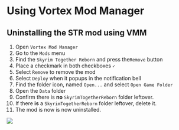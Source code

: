 # Using Vortex Mod Manager

## Uninstalling the STR mod using VMM

1. Open `Vortex Mod Manager`
2. Go to the `Mods` menu
3. Find the `Skyrim Together Reborn` and press the`Remove` button
4. Place a checkmark in both checkboxes `✓`
5. Select `Remove` to remove the mod
6. Select `Deploy` when it popups in the notification bell
7. Find the folder icon, named `Open...` and select `Open Game Folder`
8. Open the `Data` folder
9. Confirm there is **no** `SkyrimTogetherReborn` folder leftover.
10. If there **is** a `SkyrimTogetherReborn` folder leftover, delete it.
11. The mod is now is now uninstalled.

![](https://i.imgur.com/aPiWXXT.gif)
